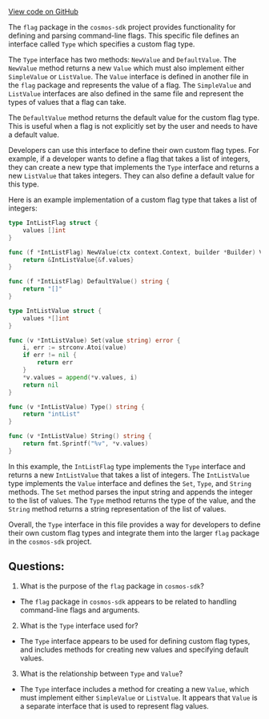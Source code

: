 [View code on GitHub](https://github.com/cosmos/cosmos-sdk/blob/main/client/v2/autocli/flag/type.go)

The `flag` package in the `cosmos-sdk` project provides functionality for defining and parsing command-line flags. This specific file defines an interface called `Type` which specifies a custom flag type. 

The `Type` interface has two methods: `NewValue` and `DefaultValue`. The `NewValue` method returns a new `Value` which must also implement either `SimpleValue` or `ListValue`. The `Value` interface is defined in another file in the `flag` package and represents the value of a flag. The `SimpleValue` and `ListValue` interfaces are also defined in the same file and represent the types of values that a flag can take. 

The `DefaultValue` method returns the default value for the custom flag type. This is useful when a flag is not explicitly set by the user and needs to have a default value.

Developers can use this interface to define their own custom flag types. For example, if a developer wants to define a flag that takes a list of integers, they can create a new type that implements the `Type` interface and returns a new `ListValue` that takes integers. They can also define a default value for this type.

Here is an example implementation of a custom flag type that takes a list of integers:

```go
type IntListFlag struct {
    values []int
}

func (f *IntListFlag) NewValue(ctx context.Context, builder *Builder) Value {
    return &IntListValue{&f.values}
}

func (f *IntListFlag) DefaultValue() string {
    return "[]"
}

type IntListValue struct {
    values *[]int
}

func (v *IntListValue) Set(value string) error {
    i, err := strconv.Atoi(value)
    if err != nil {
        return err
    }
    *v.values = append(*v.values, i)
    return nil
}

func (v *IntListValue) Type() string {
    return "intList"
}

func (v *IntListValue) String() string {
    return fmt.Sprintf("%v", *v.values)
}
```

In this example, the `IntListFlag` type implements the `Type` interface and returns a new `IntListValue` that takes a list of integers. The `IntListValue` type implements the `Value` interface and defines the `Set`, `Type`, and `String` methods. The `Set` method parses the input string and appends the integer to the list of values. The `Type` method returns the type of the value, and the `String` method returns a string representation of the list of values.

Overall, the `Type` interface in this file provides a way for developers to define their own custom flag types and integrate them into the larger `flag` package in the `cosmos-sdk` project.
## Questions: 
 1. What is the purpose of the `flag` package in `cosmos-sdk`?
- The `flag` package in `cosmos-sdk` appears to be related to handling command-line flags and arguments.

2. What is the `Type` interface used for?
- The `Type` interface appears to be used for defining custom flag types, and includes methods for creating new values and specifying default values.

3. What is the relationship between `Type` and `Value`?
- The `Type` interface includes a method for creating a new `Value`, which must implement either `SimpleValue` or `ListValue`. It appears that `Value` is a separate interface that is used to represent flag values.